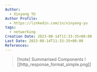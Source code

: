 ```yaml
---
Author:
  - Xinyang YU
Author Profile:
  - https://linkedin.com/in/xinyang-yu
tags:
  - networking
Creation Date: 2023-08-14T11:33:35+08:00
Last Date: 2023-08-14T11:33:35+08:00
References:
---
```

>[!note] Summarised Components
>![[http_response_format_simple.png]]